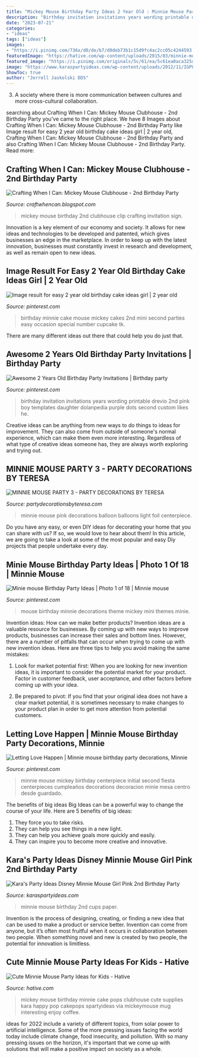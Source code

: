 ```yaml
---
title: "Mickey Mouse Birthday Party Ideas 2 Year Old : Minnie Mouse Party 3"
description: "Birthday invitation invitations years wording printable drevio 2nd pink boy templates daughter dolanpedia purple dots second custom likes he"
date: "2023-07-21"
categories:
- "ideas"
tags: ["ideas"]
images:
- "https://i.pinimg.com/736x/d0/de/b7/d0deb73b1c15d9fc4ac2cc05c4244593.jpg"
featuredImage: "https://hative.com/wp-content/uploads/2015/03/minnie-mouse-party-ideas/1-minnie-mouse-party-ideas.jpg"
featured_image: "https://i.pinimg.com/originals/5c/61/ea/5c61ea0aca325d8324ca74df3c20d560.jpg"
image: "https://www.karaspartyideas.com/wp-content/uploads/2012/11/IGP8762_600x820.jpg"
ShowToc: true
author: "Jerrell Jaskolski DDS"
---
```



3. A society where there is more communication between cultures and more cross-cultural collaboration. 

	

		
searching about Crafting When I Can: Mickey Mouse Clubhouse - 2nd Birthday Party you've came to the right place. We have 8 Images about Crafting When I Can: Mickey Mouse Clubhouse - 2nd Birthday Party like Image result for easy 2 year old birthday cake ideas girl | 2 year old, Crafting When I Can: Mickey Mouse Clubhouse - 2nd Birthday Party and also Crafting When I Can: Mickey Mouse Clubhouse - 2nd Birthday Party. Read more:
		
    
## Crafting When I Can: Mickey Mouse Clubhouse - 2nd Birthday Party

<img loading=lazy src="https://2.bp.blogspot.com/-vKG04XJC2rk/Tu--HbCFQHI/AAAAAAAAAYs/JlYuwK9DRAg/s1600/Annelise2ndbday+blurred.jpg" onerror="this.onerror=null;this.src='https://tse2.mm.bing.net/th?id=OIP.JHPybnj4AOY3xiwEWbSW3wHaFS&amp;pid=15.1';" alt="Crafting When I Can: Mickey Mouse Clubhouse - 2nd Birthday Party">

_Source: craftwhencan.blogspot.com_

>mickey mouse birthday 2nd clubhouse clip crafting invitation sign. 

	

Innovation is a key element of our economy and society. It allows for new ideas and technologies to be developed and patented, which gives businesses an edge in the marketplace. In order to keep up with the latest innovation, businesses must constantly invest in research and development, as well as remain open to new ideas.

    
## Image Result For Easy 2 Year Old Birthday Cake Ideas Girl | 2 Year Old

<img loading=lazy src="https://i.pinimg.com/originals/5c/61/ea/5c61ea0aca325d8324ca74df3c20d560.jpg" onerror="this.onerror=null;this.src='https://tse3.mm.bing.net/th?id=OIP.lTLoBiJryHhs01mnlv4voQAAAA&amp;pid=15.1';" alt="Image result for easy 2 year old birthday cake ideas girl | 2 year old">

_Source: pinterest.com_

>birthday minnie cake mouse mickey cakes 2nd mini second parties easy occasion special number cupcake tk. 

	

There are many different ideas out there that could help you do just that.

    
## Awesome 2 Years Old Birthday Party Invitations | Birthday Party

<img loading=lazy src="https://i.pinimg.com/736x/98/35/58/9835581901df3009df1159ccc4e20a4f--photo-invitations-birthday-party-invitations.jpg" onerror="this.onerror=null;this.src='https://tse4.mm.bing.net/th?id=OIP.3FyKK0wLw0bKjDNcA3aJDgHaKX&amp;pid=15.1';" alt="Awesome 2 Years Old Birthday Party Invitations | Birthday party">

_Source: pinterest.com_

>birthday invitation invitations years wording printable drevio 2nd pink boy templates daughter dolanpedia purple dots second custom likes he. 

	

Creative ideas can be anything from new ways to do things to ideas for improvement. They can also come from outside of someone's normal experience, which can make them even more interesting. Regardless of what type of creative ideas someone has, they are always worth exploring and trying out.

    
## MINNIE MOUSE PARTY 3 - PARTY DECORATIONS BY TERESA

<img loading=lazy src="http://www.partydecorationsbyteresa.com/uploads/8/5/6/7/8567309/9394382_orig.jpg" onerror="this.onerror=null;this.src='https://tse4.mm.bing.net/th?id=OIP.ve9SSz8DGDzfG2gcEFef3wHaJ4&amp;pid=15.1';" alt="MINNIE MOUSE PARTY 3 - PARTY DECORATIONS BY TERESA">

_Source: partydecorationsbyteresa.com_

>minnie mouse pink decorations balloon balloons light foil centerpiece. 

	

Do you have any easy, or even DIY ideas for decorating your home that you can share with us? If so, we would love to hear about them! In this article, we are going to take a look at some of the most popular and easy Diy projects that people undertake every day.

    
## Minie Mouse Birthday Party Ideas | Photo 1 Of 18 | Minnie Mouse

<img loading=lazy src="https://i.pinimg.com/736x/9b/61/79/9b6179b82f3f72764649f6a7bb7388c6.jpg" onerror="this.onerror=null;this.src='https://tse1.mm.bing.net/th?id=OIP.beA0EcYmnV-du74KeBQm-QHaJ3&amp;pid=15.1';" alt="Minie mouse Birthday Party Ideas | Photo 1 of 18 | Minnie mouse">

_Source: pinterest.com_

>mouse birthday minnie decorations theme mickey mini themes minie. 

	

Invention ideas: How can we make better products?
Invention ideas are a valuable resource for businesses. By coming up with new ways to improve products, businesses can increase their sales and bottom lines. However, there are a number of pitfalls that can occur when trying to come up with new invention ideas. Here are three tips to help you avoid making the same mistakes:
1. Look for market potential first: When you are looking for new invention ideas, it is important to consider the potential market for your product. Factor in customer feedback, user acceptance, and other factors before coming up with your idea.

2. Be prepared to pivot: If you find that your original idea does not have a clear market potential, it is sometimes necessary to make changes to your product plan in order to get more attention from potential customers.

    
## Letting Love Happen | Minnie Mouse Birthday Party Decorations, Minnie

<img loading=lazy src="https://i.pinimg.com/736x/d0/de/b7/d0deb73b1c15d9fc4ac2cc05c4244593.jpg" onerror="this.onerror=null;this.src='https://tse1.mm.bing.net/th?id=OIP.7xDhaCUJzVyNan5S70TT-gHaNK&amp;pid=15.1';" alt="Letting Love Happen | Minnie mouse birthday party decorations, Minnie">

_Source: pinterest.com_

>minnie mouse mickey birthday centerpiece initial second fiesta centerpieces cumpleaños decorations decoracion minie mesa centro desde guardado. 

	

The benefits of big ideas
Big Ideas can be a powerful way to change the course of your life. Here are 5 benefits of big ideas:
1. They force you to take risks.
2. They can help you see things in a new light.
3. They can help you achieve goals more quickly and easily.
4. They can inspire you to become more creative and innovative.

    
## Kara&#039;s Party Ideas Disney Minnie Mouse Girl Pink 2nd Birthday Party

<img loading=lazy src="https://www.karaspartyideas.com/wp-content/uploads/2012/11/IGP8762_600x820.jpg" onerror="this.onerror=null;this.src='https://tse3.mm.bing.net/th?id=OIP.NRRTtT6az51MOagaiGOI_AHaKH&amp;pid=15.1';" alt="Kara&#039;s Party Ideas Disney Minnie Mouse Girl Pink 2nd Birthday Party">

_Source: karaspartyideas.com_

>minnie mouse birthday 2nd cups paper. 

	

Invention is the process of designing, creating, or finding a new idea that can be used to make a product or service better. Invention can come from anyone, but it’s often most fruitful when it occurs in collaboration between two people. When something novel and new is created by two people, the potential for innovation is limitless.

    
## Cute Minnie Mouse Party Ideas For Kids - Hative

<img loading=lazy src="https://hative.com/wp-content/uploads/2015/03/minnie-mouse-party-ideas/1-minnie-mouse-party-ideas.jpg" onerror="this.onerror=null;this.src='https://tse2.mm.bing.net/th?id=OIP._bA29A0nNchFXhdkGeb1QAHaLI&amp;pid=15.1';" alt="Cute Minnie Mouse Party Ideas for Kids - Hative">

_Source: hative.com_

>mickey mouse birthday minnie cake pops clubhouse cute supplies kara happy pop cakepops spartyideas via mickeymouse mug interesting enjoy coffee. 

	

ideas for 2022 include a variety of different topics, from solar power to artificial intelligence. Some of the more pressing issues facing the world today include climate change, food insecurity, and pollution. With so many pressing issues on the horizon, it's important that we come up with solutions that will make a positive impact on society as a whole.

